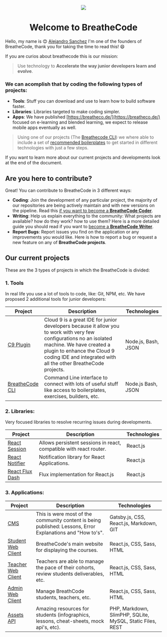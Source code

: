 <p align="center"><img src="https://assets.breatheco.de/apis/img/images.php?blob&random&cat=icon&tags=breathecode,128"></p>
<h1 align="center"> Welcome to BreatheCode </h1>

Hello, my name is :blush: [Alejandro Sanchez](https://alesanchezr.com) I'm one of the founders of BreatheCode, thank you for taking the time to read this!  :smile:

If you are curios about breathecode this is our mission:

> Use technology to **Accelerate the way junior developers learn and evolve**.

### We can acomplish that by coding the following types of projects:
- **Tools**: Stuff you can download and use to learn how to build software faster.
- **Libraries**: Libraries targeted to make coding simpler.
- **Apps**: We have published [https://breatheco.de/](https://breatheco.de/) focused on e-learning and blended learning, we expect to release mobile apps eventually as well.

> Using one of our projects (The [Breathecode CLI](https://github.com/breatheco-de/breathecode-cli)) we where able to include a set of [recommended boilerplates](https://github.com/breatheco-de/breathecode-cli/blob/master/boilerplates.json) to get started in different technologies with just a few steps.

If you want to learn more about our current projects and developments look at the end of the document.

## Are you here to contribute?

Great! You can contribute to BreatheCode in 3 different ways:
- **Coding**: Join the development of any particular project, the majority of our repositories are being actively maintain and with new versions on the pipeline. Read this [if you want to become a **BreatheCode Coder**](#).
- **Writing**: Help us explain everything to the community: What projects are available? how do they work? how to use them? Here is a more detailed guide you should read if you want to [become a **BreatheCode Writer**](#).
- **Report Bugs**: Report issues you find on the application or any improvements you would like. Here is how to report a bug or request a new feature on any of **BreatheCode projects**.

## Our current projects

These are the 3 types of projects in which the BreatheCode is divided:

### 1. Tools
In real life you use a lot of tools to code, like: Git, NPM, etc. We have proposed 2 additional tools for junior developers:

 | Project 		| Description | Technologies |
 | ---------- 	| -------------- | ---------------- |
 | [C9 Plugin](https://github.com/breatheco-de/c9-plugin) | Cloud 9 is a great IDE for junior developers because it allow you to work with very few configurations no an isolated machine. We have created a plugin to enhance the Cloud 9 coding IDE and integrated with all the other BreatheCode projects. | Node.js, Bash, JSON |
| [BreatheCode CLI](https://github.com/breatheco-de/breathecode-cli) | Command Line interface to connect with lots of useful stuff like access to boilerplates, exercises, builders, etc. | Node.js Bash, JSON |

### 2. Libraries:
Very focused libraries to resolve recurring issues during developments.

| Project 		| Description | Technologies |
| ---------- 	| -------------- | ---------------- |
|[React Session](https://github.com/breatheco-de/react-session) | Allows persistent sessions in react, compatible with react router. | React.js |
| [React Notifier](https://github.com/breatheco-de/react-notifier) | Notification library for React Applications. | React.js |
| [React Flux Dash](https://github.com/4GeeksAcademy/react-flux-dash) | Flux implementation for React.js | React.js |

### 3. Applications:

| Project 		| Description | Technologies |
| ---------- 	| -------------- | ---------------- |
| [CMS](https://github.com/breatheco-de/desktop-client) | This is were most of the community content is being published: Lessons, Error Explanations and "How to's". | Gatsby.js, CSS, React.js, Markdown, GIT |
| [Student Web Client](https://github.com/breatheco-de/desktop-client) | BreatheCode's main website for displaying the courses. | React.js, CSS, Sass, HTML |
| [Teacher Web Client](https://github.com/breatheco-de/teacher-client) | Teachers are able to manage the pace of their cohorts, review students deliverables, etc. | React.js, CSS, Sass, HTML |
 | [Admin Web Client](https://github.com/breatheco-de/admin-client) | Manage BreathCode students, teachers, etc. | React.js, CSS, Sass, HTML |
| [Assets API](https://assets.breatheco.de) | Amazing resources for students (infographics, lessons, cheat-sheets, mock api's, etc). | PHP, Markdown, SlimPHP, SQLite, MySQL, Static Files, REST |
<!--stackedit_data:
eyJoaXN0b3J5IjpbLTIxMTQxNzI3MjEsODgzODU5OTI4LDIwOT
A5NDc3MzksLTg4NDMwNzg3LC0yMDc5ODk4MTQxLDkyNDA0NDY5
LC0xODAwNTg2OTQwLC0xMzY0MTE0NjcxLDE1MTQxMjQ1MTAsMT
U1NzQ1Njc3MSwxODY4MTUzNTgwLDE2NzY4NDI1OTgsMTI3Mzc0
MjY5MCwtMTc4MDMzODU0OCwtMTk4Nzk0NTgzMCwtMTM5MzM0Mj
YyNSwtMTMxMTg3ODAzNyw1MDY0MjE4NTcsLTEwOTIyOTA0Njgs
MjAxNDUyNjUwOV19
-->